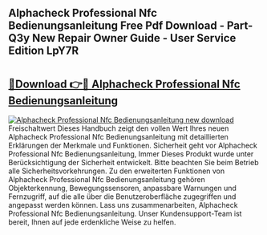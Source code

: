 ## Alphacheck Professional Nfc Bedienungsanleitung Free Pdf Download - Part-Q3y New Repair Owner Guide - User Service Edition LpY7R

# <h2><a href="http://df3dqkt.blite.top/?on=Alphacheck+Professional+Nfc+Bedienungsanleitung">🔗Download 👉🔴 Alphacheck Professional Nfc Bedienungsanleitung</a></h2>

[![Alphacheck Professional Nfc Bedienungsanleitung new download](https://i.imgur.com/lujVjoI.png)](http://df3dqkt.blite.top/?on=Alphacheck+Professional+Nfc+Bedienungsanleitung)
Freischaltwert Dieses Handbuch zeigt den vollen Wert Ihres neuen Alphacheck Professional Nfc Bedienungsanleitung mit detaillierten Erklärungen der Merkmale und Funktionen. Sicherheit geht vor Alphacheck Professional Nfc Bedienungsanleitung, Immer Dieses Produkt wurde unter Berücksichtigung der Sicherheit entwickelt. Bitte beachten Sie beim Betrieb alle Sicherheitsvorkehrungen. Zu den erweiterten Funktionen von Alphacheck Professional Nfc Bedienungsanleitung gehören Objekterkennung, Bewegungssensoren, anpassbare Warnungen und Fernzugriff, auf die alle über die Benutzeroberfläche zugegriffen und angepasst werden können. Lass uns zusammenarbeiten, Alphacheck Professional Nfc Bedienungsanleitung. Unser Kundensupport-Team ist bereit, Ihnen auf jede erdenkliche Weise zu helfen.
